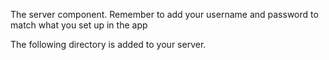The server component. Remember to add your username and password to match what you set up in the app

The following directory is added to your server. 
